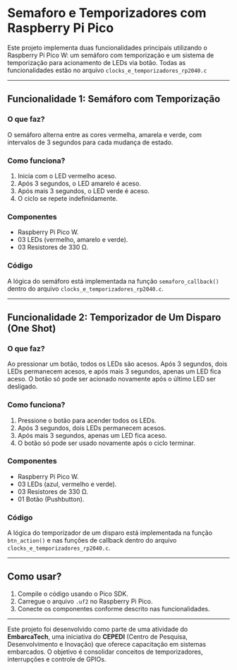 # Semaforo e Temporizadores com Raspberry Pi Pico

Este projeto implementa duas funcionalidades principais utilizando o Raspberry Pi Pico W: um semáforo com temporização e um sistema de temporização para acionamento de LEDs via botão. Todas as funcionalidades estão no arquivo `clocks_e_temporizadores_rp2040.c`

---

## Funcionalidade 1: Semáforo com Temporização

### O que faz?
O semáforo alterna entre as cores vermelha, amarela e verde, com intervalos de 3 segundos para cada mudança de estado.

### Como funciona?
1. Inicia com o LED vermelho aceso.
2. Após 3 segundos, o LED amarelo é aceso.
3. Após mais 3 segundos, o LED verde é aceso.
4. O ciclo se repete indefinidamente.

### Componentes
- Raspberry Pi Pico W.
- 03 LEDs (vermelho, amarelo e verde).
- 03 Resistores de 330 Ω.

### Código
A lógica do semáforo está implementada na função `semaforo_callback()` dentro do arquivo `clocks_e_temporizadores_rp2040.c`.

---

## Funcionalidade 2: Temporizador de Um Disparo (One Shot)

### O que faz?
Ao pressionar um botão, todos os LEDs são acesos. Após 3 segundos, dois LEDs permanecem acesos, e após mais 3 segundos, apenas um LED fica aceso. O botão só pode ser acionado novamente após o último LED ser desligado.

### Como funciona?
1. Pressione o botão para acender todos os LEDs.
2. Após 3 segundos, dois LEDs permanecem acesos.
3. Após mais 3 segundos, apenas um LED fica aceso.
4. O botão só pode ser usado novamente após o ciclo terminar.

### Componentes
- Raspberry Pi Pico W.
- 03 LEDs (azul, vermelho e verde).
- 03 Resistores de 330 Ω.
- 01 Botão (Pushbutton).

### Código
A lógica do temporizador de um disparo está implementada na função `btn_action()` e nas funções de callback dentro do arquivo `clocks_e_temporizadores_rp2040.c`.

---

## Como usar?
1. Compile o código usando o Pico SDK.
2. Carregue o arquivo `.uf2` no Raspberry Pi Pico.
3. Conecte os componentes conforme descrito nas funcionalidades.

---

Este projeto foi desenvolvido como parte de uma atividade do **EmbarcaTech**, uma iniciativa do **CEPEDI** (Centro de Pesquisa, Desenvolvimento e Inovação) que oferece capacitação em sistemas embarcados. O objetivo é consolidar conceitos de temporizadores, interrupções e controle de GPIOs.
